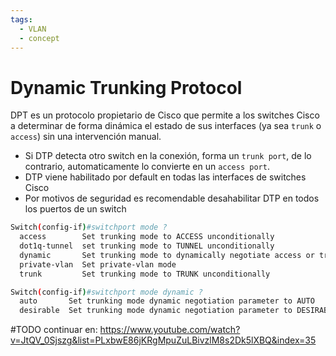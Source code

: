 ```yaml
---
tags:
  - VLAN
  - concept
---
```


# Dynamic Trunking Protocol
DPT es un protocolo propietario de Cisco que permite a los switches Cisco a determinar de forma dinámica el estado de sus interfaces (ya sea `trunk` o `access`) sin una intervención manual. 
- Si DTP detecta otro switch en la conexión, forma un `trunk port`, de lo contrario, automaticamente lo convierte en un `access port`. 
- DTP viene habilitado por default en todas las interfaces de switches Cisco
- Por motivos de seguridad es recomendable desahabilitar DTP en todos los puertos de un switch

``` bash
Switch(config-if)#switchport mode ?
  access        Set trunking mode to ACCESS unconditionally
  dot1q-tunnel  set trunking mode to TUNNEL unconditionally
  dynamic       Set trunking mode to dynamically negotiate access or trunk mode
  private-vlan  Set private-vlan mode
  trunk         Set trunking mode to TRUNK unconditionally
```

``` bash
Switch(config-if)#switchport mode dynamic ?
  auto       Set trunking mode dynamic negotiation parameter to AUTO
  desirable  Set trunking mode dynamic negotiation parameter to DESIRABLE

```

#TODO continuar en:
https://www.youtube.com/watch?v=JtQV_0Sjszg&list=PLxbwE86jKRgMpuZuLBivzlM8s2Dk5lXBQ&index=35